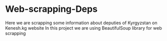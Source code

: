 # Web-scrapping-Deps
Here we are scrapping some information about deputies of Kyrgyzstan on Kenesh.kg website
In this project we are using BeautifulSoup library for web scrapping
